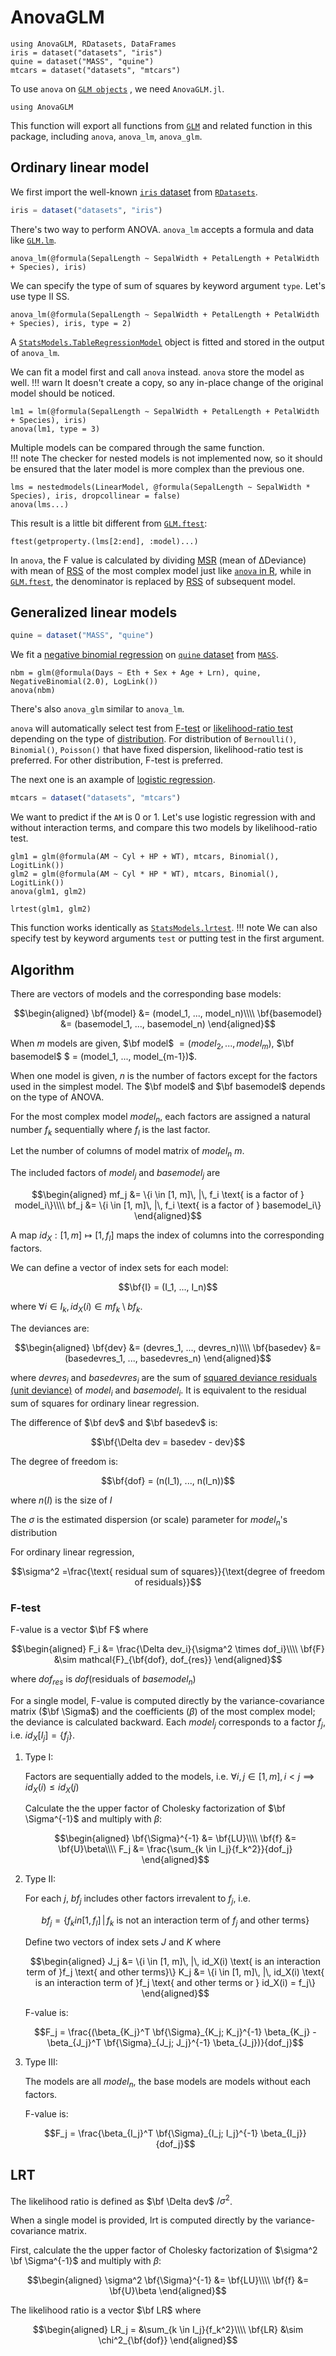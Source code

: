 # AnovaGLM
```@setup glm
using AnovaGLM, RDatasets, DataFrames
iris = dataset("datasets", "iris")
quine = dataset("MASS", "quine")
mtcars = dataset("datasets", "mtcars")
```
To use `anova` on [`GLM objects`](https://juliastats.org/GLM.jl/stable/) , we need `AnovaGLM.jl`.
```@example glm
using AnovaGLM
```
This function will export all functions from [`GLM`](https://juliastats.org/GLM.jl/stable/) and related function in this package, including `anova`, `anova_lm`, `anova_glm`.
## Ordinary linear model
We first import the well-known [`iris` dataset](https://en.wikipedia.org/wiki/Iris_flower_data_set) from [`RDatasets`](https://github.com/JuliaStats/RDatasets.jl).
```julia
iris = dataset("datasets", "iris")
```
There's two way to perform ANOVA. `anova_lm` accepts a formula and data like [`GLM.lm`](https://juliastats.org/GLM.jl/stable/api/#GLM.lm).
```@example glm
anova_lm(@formula(SepalLength ~ SepalWidth + PetalLength + PetalWidth + Species), iris)
```
We can specify the type of sum of squares by keyword argument `type`. Let's use type II SS.
```@example glm
anova_lm(@formula(SepalLength ~ SepalWidth + PetalLength + PetalWidth + Species), iris, type = 2)
```
A [`StatsModels.TableRegressionModel`](https://juliastats.org/StatsModels.jl/stable/api/#StatsModels.TableRegressionModel) object is fitted and stored in the output of `anova_lm`.  

We can fit a model first and call `anova` instead. `anova` store the model as well.
!!! warn
    It doesn't create a copy, so any in-place change of the original model should be noticed. 
```@example glm
lm1 = lm(@formula(SepalLength ~ SepalWidth + PetalLength + PetalWidth + Species), iris)
anova(lm1, type = 3)
```
Multiple models can be compared through the same function.  
!!! note
    The checker for nested models is not implemented now, so it should be ensured that the later model is more complex than the previous one.  
```@example glm
lms = nestedmodels(LinearModel, @formula(SepalLength ~ SepalWidth * Species), iris, dropcollinear = false)
anova(lms...)
```
This result is a little bit different from [`GLM.ftest`](https://juliastats.org/GLM.jl/stable/api/#GLM.ftest):
```@example glm
ftest(getproperty.(lms[2:end], :model)...)
```
In `anova`, the F value is calculated by dividing [MSR](https://en.wikipedia.org/wiki/Mean_squared_error) (mean of ΔDeviance) with mean of [RSS](https://en.wikipedia.org/wiki/Residual_sum_of_squares) of the most complex model just like [`anova` in R](https://www.rdocumentation.org/packages/stats/versions/3.6.2/topics/anova), while in [`GLM.ftest`](https://juliastats.org/GLM.jl/stable/api/#GLM.ftest), the denominator is replaced by [RSS](https://en.wikipedia.org/wiki/Residual_sum_of_squares) of subsequent model.
## Generalized linear models 
```julia
quine = dataset("MASS", "quine")
```
We fit a [negative binomial regression](https://en.wikipedia.org/wiki/Generalized_linear_model) on [`quine` dataset](https://www.rdocumentation.org/packages/MASS/versions/7.3-57/topics/quine) from [`MASS`](https://www.rdocumentation.org/packages/MASS/versions/7.3-57).
```@example glm
nbm = glm(@formula(Days ~ Eth + Sex + Age + Lrn), quine, NegativeBinomial(2.0), LogLink())
anova(nbm)
```
There's also `anova_glm` similar to `anova_lm`.  

`anova` will automatically select test from [F-test](https://en.wikipedia.org/wiki/F-test) or [likelihood-ratio test](https://en.wikipedia.org/wiki/Likelihood-ratio_test) depending on the type of [distribution](https://juliastats.org/GLM.jl/stable/#Fitting-GLM-models). For distribution of `Bernoulli()`, `Binomial()`, `Poisson()` that have fixed dispersion, likelihood-ratio test is preferred. For other distribution, F-test is preferred.  

The next one is an axample of [logistic regression](https://en.wikipedia.org/wiki/Logistic_regression).
```julia
mtcars = dataset("datasets", "mtcars")
```
We want to predict if the `AM` is 0 or 1. Let's use logistic regression with and without interaction terms, and compare this two models by likelihood-ratio test. 
```@example glm
glm1 = glm(@formula(AM ~ Cyl + HP + WT), mtcars, Binomial(), LogitLink())
glm2 = glm(@formula(AM ~ Cyl * HP * WT), mtcars, Binomial(), LogitLink())
anova(glm1, glm2)
```
```@example glm
lrtest(glm1, glm2)
```
This function works identically as [`StatsModels.lrtest`](https://juliastats.org/StatsModels.jl/stable/api/#StatsModels.lrtest).
!!! note
    We can also specify test by keyword arguments `test` or putting test in the first argument.

## Algorithm
There are vectors of models and the corresponding base models:
```math
\begin{aligned}
    \bf{model} &= (model_1, ..., model_n)\\\\
    \bf{basemodel} &= (basemodel_1, ..., basemodel_n)
\end{aligned}
```
When $m$ models are given, $\bf model$ $= (model_2, ..., model_m)$, $\bf basemodel$ $ = (model_1, ..., model_{m-1})$. 

When one model is given, $n$ is the number of factors except for the factors used in the simplest model. The $\bf model$ and $\bf basemodel$ depends on the type of ANOVA.

For the most complex model $model_n$, each factors are assigned a natural number $f_k$ sequentially where $f_l$ is the last factor.

Let the number of columns of model matrix of $model_n$ $m$.

The included factors of $model_j$ and $basemodel_j$ are
```math
\begin{aligned}
    mf_j &= \{i \in [1, m]\, |\, f_i \text{ is a factor of } model_i\}\\\\
    bf_j &= \{i \in [1, m]\, |\, f_i \text{ is a factor of } basemodel_i\}
\end{aligned}
```
A map $id_X: [1, m] \mapsto [1, f_l]$ maps the index of columns into the corresponding factors.

We can define a vector of index sets for each model:
```math
\bf{I} = (I_1, ..., I_n)
```
where $\forall i \in I_k, id_X(i) \in mf_k\setminus bf_k$.

The deviances are:
```math
\begin{aligned}
    \bf{dev} &= (devres_1, ..., devres_n)\\\\
    \bf{basedev} &= (basedevres_1, ..., basedevres_n)
\end{aligned}
```
where $devres_i$ and $basedevres_i$ are the sum of [squared deviance residuals (unit deviance)](https://en.wikipedia.org/wiki/Deviance_(statistics)) of $model_i$ and $basemodel_i$. 
It is equivalent to the residual sum of squares for ordinary linear regression.

The difference of $\bf dev$ and $\bf basedev$ is:
```math
\bf{\Delta dev = basedev - dev}
```
The degree of freedom is:
```math
\bf{dof} = (n(I_1), ..., n(I_n))
```
where $n(I)$ is the size of $I$

The $\sigma$ is the estimated dispersion (or scale) parameter for $model_n$'s distribution

For ordinary linear regression, 
```math
\sigma^2 =\frac{\text{ residual sum of squares}}{\text{degree of freedom of residuals}}
```

### F-test
F-value is a vector $\bf F$ where 
```math
\begin{aligned}
    F_i &= \frac{\Delta dev_i}{\sigma^2 \times dof_i}\\\\
    \bf{F} &\sim mathcal{F}_{\bf{dof}, dof_{res}}
\end{aligned}
```
where $dof_{res}$ is $dof(\text{residuals of } basemodel_n)$

For a single model, F-value is computed directly by the variance-covariance matrix ($\bf \Sigma$) and the coefficients ($\beta$) of the most complex model; the deviance is calculated backward. Each $model_j$ corresponds to a factor $f_j$, i.e. $id_X[I_j] = \{f_j\}$.
1. Type I:

    Factors are sequentially added to the models, i.e. $\forall i, j \in [1, m], i \lt j \implies id_X(i) \leq id_X(j)$

    Calculate the the upper factor of Cholesky factorization of $\bf \Sigma^{-1}$ and multiply with $\beta$:
    ```math
    \begin{aligned}
        \bf{\Sigma}^{-1} &= \bf{LU}\\\\
        \bf{f} &= \bf{U}\beta\\\\
        F_j &= \frac{\sum_{k \in I_j}{f_k^2}}{dof_j}
    \end{aligned}
    ```

2. Type II:
    
    For each $j$, $bf_j$ includes other factors irrevalent to $f_j$, i.e. 
    ```math
    bf_j = \{f_k in [1, f_l]\, |\, f_k \text{ is not an interaction term of }f_j \text{ and other terms}\}
    ```
    Define two vectors of index sets $J$ and $K$ where 
    ```math
    \begin{aligned}
        J_j &= \{i \in [1, m]\, |\, id_X(i) \text{ is an interaction term of }f_j \text{ and other terms}\}
        K_j &= \{i \in [1, m]\, |\, id_X(i) \text{ is an interaction term of }f_j \text{ and other terms or } id_X(i) = f_j\}
    \end{aligned}
    ```
    F-value is: 
    ```math
    F_j = \frac{(\beta_{K_j}^T \bf{\Sigma}_{K_j; K_j}^{-1} \beta_{K_j} - \beta_{J_j}^T \bf{\Sigma}_{J_j; J_j}^{-1} \beta_{J_j})}{dof_j}
    ```

3. Type III:

    The models are all $model_n$, the base models are models without each factors.  

    F-value is:
    ```math
    F_j = \frac{\beta_{I_j}^T \bf{\Sigma}_{I_j; I_j}^{-1} \beta_{I_j}}{dof_j}
    ```

## LRT
The likelihood ratio is defined as $\bf \Delta dev$ $/ \sigma^2$. 

When a single model is provided, lrt is computed directly by the variance-covariance matrix.

First, calculate the the upper factor of Cholesky factorization of $\sigma^2 \bf \Sigma^{-1}$ and multiply with $\beta$:
```math
\begin{aligned}
    \sigma^2 \bf{\Sigma}^{-1} &= \bf{LU}\\\\
    \bf{f} &= \bf{U}\beta
\end{aligned}
```
The likelihood ratio is a vector $\bf LR$ where 
```math
\begin{aligned}
    LR_j = &\sum_{k \in I_j}{f_k^2}\\\\
    \bf{LR} &\sim \chi^2_{\bf{dof}}
\end{aligned}
```

